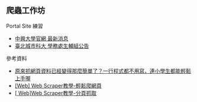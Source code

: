 ## 爬蟲工作坊

Portal Site 練習
- [中興大學官網 最新消息](https://www2.nchu.edu.tw/news)
- [臺北城市科大 學務處生輔組公告](https://sao.tpcu.edu.tw/p/403-1017-245-1.php?Lang=zh-tw)

參考資料
- [原來抓網頁資料已經變得那麼簡單了？一行程式都不用寫，連小學生都能輕鬆上手喔](https://www.youtube.com/watch?v=0xzTzw6GQiw)
- [[Web] Web Scraper教學-輕鬆爬網頁](https://b0444135.medium.com/web-web-scraper%E6%95%99%E5%AD%B8-%E8%BC%95%E9%AC%86%E7%88%AC%E7%B6%B2%E9%A0%81-811899645405)
- [[ Web]Web Scraper教學-分頁抓取](https://b0444135.medium.com/web-web-scraper%E6%95%99%E5%AD%B8-%E5%88%86%E9%A0%81%E6%8A%93%E5%8F%96-94e2c58eb00b)

